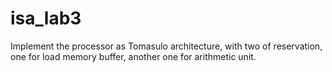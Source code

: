 # isa_lab3
Implement the processor as Tomasulo architecture, with two of reservation, one for load
memory buffer, another one for arithmetic unit.
